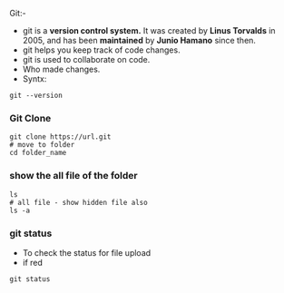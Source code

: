 Git:-
* git is a **version control system.** It was created by **Linus Torvalds** in 2005, and has been **maintained** by **Junio Hamano** since then.
* git helps you keep track of code changes.
* git is used to collaborate on code.
* Who made changes.
* Syntx:
```git
git --version
```

### Git Clone
```git
git clone https://url.git
# move to folder
cd folder_name
```

### show the all file of the folder
```git
ls
# all file - show hidden file also
ls -a
```

### git status
* To check the status for file upload 
* if red 
```git
git status
```